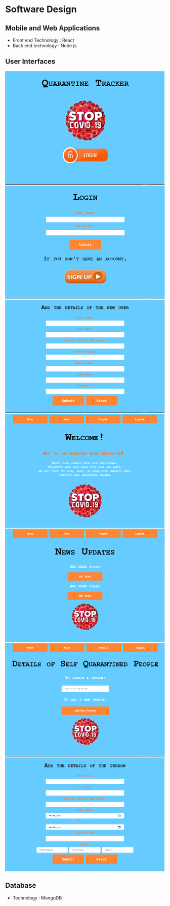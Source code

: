 
# Software Design

## Mobile and Web Applications
  * Front end Technology : React
  * Back end technology : Node js
  
## User Interfaces
 ![Home](img/home.png)
 ![Login](img/login.png)
 ![User Account](img/add.png)
 ![Home](img/home1.png) 
 ![NEWS](img/main.png)
 ![Person](img/1.png)
 ![Data](img/person2.png)
 
## Database
  * Technology : MongoDB
